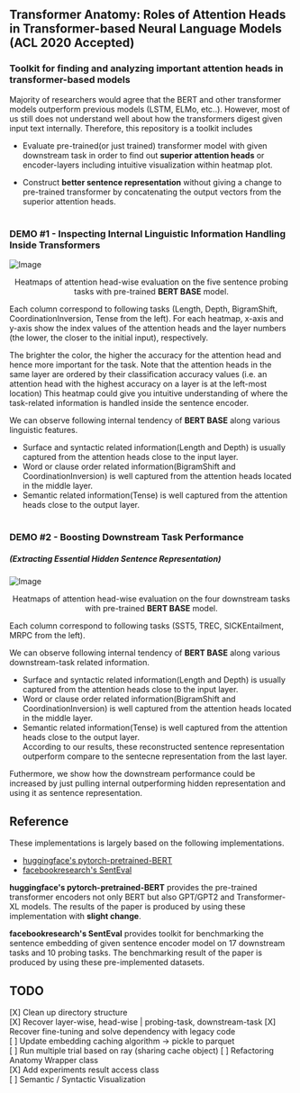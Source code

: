 ## Transformer Anatomy: Roles of Attention Heads in Transformer-based Neural Language Models (ACL 2020 Accepted)  

### Toolkit for finding and analyzing important attention heads in transformer-based models  

Majority of researchers would agree that the BERT and other transformer models outperform previous models (LSTM, ELMo, etc..). However, most of us still does not understand well about how the transformers digest given input text internally. Therefore, this repository is a toolkit includes

- Evaluate pre-trained(or just trained) transformer model with given downstream task in order to find out **superior attention heads** or encoder-layers including intuitive visualization within heatmap plot. 

- Construct **better sentence representation** without giving a change to pre-trained transformer by concatenating the output vectors from the superior attention heads.  

# 

### DEMO #1 - Inspecting Internal Linguistic Information Handling Inside Transformers  

![Image](https://github.com/heartcored98/Transformer_Anatomy/blob/master/imgs/showcase1.png?raw=true)

<p align="center"> 
  Heatmaps of attention head-wise evaluation on the five sentence probing tasks with pre-trained <b>BERT BASE</b> model.   
</p>  

  Each column correspond to following tasks (Length, Depth, BigramShift, CoordinationInversion, Tense from the left). For each heatmap, x-axis and y-axis show the index values of the attention heads and the layer numbers (the lower, the closer to the initial input), respectively. 
  
  The brighter the color, the higher the accuracy for the attention head and hence more important for the task. Note that the attention heads in the same layer are ordered by their classification accuracy values (i.e. an attention head with the highest accuracy on a layer is at the left-most location) This heatmap could give you intuitive understanding of where the task-related information is handled inside the sentence encoder. 
  
We can observe following internal tendency of **BERT BASE** along various linguistic features.  
- Surface and syntactic related information(Length and Depth) is usually captured from the attention heads close to the input layer.  
- Word or clause order related information(BigramShift and CoordinationInversion) is well captured from the attention heads located in the middle layer. 
- Semantic related information(Tense) is well captured from the attention heads close to the output layer.  

#  

### DEMO #2 - Boosting Downstream Task Performance  
##### (Extracting Essential Hidden Sentence Representation)    

![Image](https://github.com/heartcored98/Transformer_Anatomy/blob/master/imgs/showcase2_downstream_heatmap.png?raw=true)

<p align="center"> 
  Heatmaps of attention head-wise evaluation on the four downstream tasks with pre-trained <b>BERT BASE</b> model.   
</p>  

Each column correspond to following tasks (SST5, TREC, SICKEntailment, MRPC from the left). 

We can observe following internal tendency of **BERT BASE** along various downstream-task related information.  
- Surface and syntactic related information(Length and Depth) is usually captured from the attention heads close to the input layer.  
- Word or clause order related information(BigramShift and CoordinationInversion) is well captured from the attention heads located in the middle layer. 
- Semantic related information(Tense) is well captured from the attention heads close to the output layer.  
   According to our results, these reconstructed sentence representation outperform compare to the sentecne representation from the last layer.      

Futhermore, we show how the downstream performance could be increased by just pulling internal outperforming hidden representation and using it as sentence representation. 

## Reference  
These implementations is largely based on the following implementations. 
- [huggingface's pytorch-pretrained-BERT](https://github.com/huggingface/pytorch-pretrained-BERT)  
- [facebookresearch's SentEval](https://github.com/facebookresearch/SentEval)  

**huggingface's pytorch-pretrained-BERT**  provides the pre-trained transformer encoders not only BERT but also GPT/GPT2 and Transformer-XL models. The results of the paper is produced by using these implementation with **slight change**.  

**facebookresearch's SentEval** provides toolkit for benchmarking the sentence embedding of given sentence encoder model on 17 downstream tasks and 10 probing tasks. The benchmarking result of the paper is produced by using these pre-implemented datasets.


## TODO 
[X] Clean up directory structure  
[X] Recover layer-wise, head-wise | probing-task, downstream-task 
[X] Recover fine-tuning and solve dependency with legacy code  
[ ] Update embedding caching algorithm -> pickle to parquet  
[ ] Run multiple trial based on ray (sharing cache object)
[ ] Refactoring Anatomy Wrapper class  
[X] Add experiments result access class   
[ ] Semantic / Syntactic Visualization  
